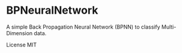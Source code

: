 # BPNeuralNetwork
A simple Back Propagation Neural Network (BPNN) to classify Multi-Dimension data.

License MIT
